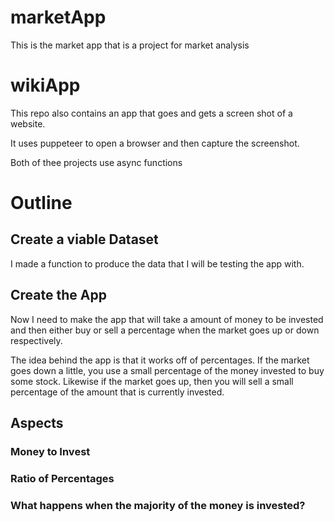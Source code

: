 # marketApp
This is the market app that is a project for market analysis

# wikiApp
This repo also contains an app that goes and gets a screen shot of a website.  

It uses puppeteer to open a browser and then capture the screenshot.  

Both of thee projects use async functions


# Outline
## Create a viable Dataset
I made a function to produce the data that I will be testing the app with.

## Create the App
Now I need to make the app that will take a amount of money to be invested  
and then either buy or sell a percentage when the market goes up or down  
respectively. 

The idea behind the app is that it works off of percentages. If the market  
goes down a little, you use a small percentage of the money invested to buy  
some stock. Likewise if the market goes up, then you will sell a small  
percentage of the amount that is currently invested.  

## Aspects

### Money to Invest
### Ratio of Percentages
### What happens when the majority of the money is invested?


